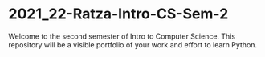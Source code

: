 # 2021_22-Ratza-Intro-CS-Sem-2

Welcome to the second semester of Intro to Computer Science. This repository will be a visible
portfolio of your work and effort to learn Python.
